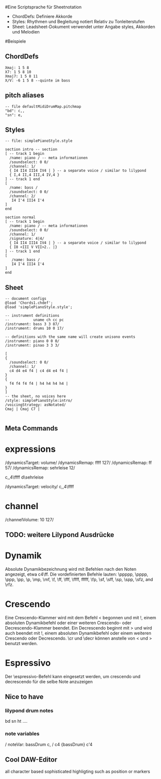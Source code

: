 #Eine Scriptsprache für Sheetnotation

 - ChordDefs: Definiere Akkorde
 - Styles: Rhythmen und Begleitung notiert Relativ zu Tonleiterstufen
 - Sheet: Leadsheet-Dokument verwendet unter Angabe styles, Akkorden und Melodien

#Beispiele
## ChordDefs

```
Xmaj: 1 5 8
X7: 1 5 8 10
Xmaj7: 1 5 8 11
X/V: -6 1 5 8 --quinte im bass
```

## pitch aliases
```
-- file defaultMidiDrumMap.pitchmap
"bd": c,,
"sn": e, 
```

## Styles
```
-- file: simplePianoStyle.style

section intro -- section
[ -- track 1 begin
  /name: piano / -- meta informationen
  /soundselect: 0 0/
  /channel: 1/
  { I4 II4 III4 IV4 | } -- a separate voice / similar to lilypond
  { I,4 II,4 III,4 IV,4 } 
] -- track 1 end
[
  /name: bass /
  /soundselect: 0 0/
  /channel: 2/
   I4 I'4 III4 I'4
]
end

section normal
[ -- track 1 begin
  /name: piano / -- meta informationen
  /soundselect: 0 0/
  /channel: 1/
  /signature: 4|4/
  { I4 II4 III4 IV4 | } -- a separate voice / similar to lilypond
  { I8 <III V VII>2.. |}    
] -- track 1 end
[
   /name: bass /
   I4 I'4 III4 I'4
]
end

```

## Sheet

```
-- document configs
@load 'Chords1.chdef';
@load 'simplePianoStyle.style';

-- instrument definitions
--           uname ch cc pc
/instrument: bass 3 3 87/
/instrument: drums 10 0 17/

-- definitions with the same name will create unisono events
/instrument: piano 0 0 0/
/instrument: pinao 3 3 3/

[
{ 
  /soundselect: 0 0/ 
  /channel: 1/
  c4 d4 e4 f4 | c4 d4 e4 f4 | 
}
{ 
  f4 f4 f4 f4 | h4 h4 h4 h4 | 
}
] 
-- the sheet, no voices here
/style: simplePianoStyle:intro/
/voicingStrategy: asNotated/
Cmaj | Cmaj C7 |


```

## Meta Commands
# expressions
/dynamicsTarget: volume/
/dynamicsRemap: ffff 127/
/dynamicsRemap: ff 57/
/dynamicsRemap: sehrleise 12/

 c,,4\ffff d\sehrleise

/dynamicsTarget: velocity/
 c,,4\ffff

# channel
/channelVolume: 10 127/



## TODO: weitere Lilypond Ausdrücke

# Dynamik
Absolute Dynamikbezeichnung wird mit Befehlen nach den Noten angezeigt, etwa c4\ff. Die vordefinierten Befehle lauten: \ppppp, \pppp, \ppp, \pp, \p, \mp, \mf, \f, \ff, \fff, \ffff, fffff, \fp, \sf, \sff, \sp, \spp, \sfz, and \rfz. 

# Crescendo
Eine Crescendo-Klammer wird mit dem Befehl \< begonnen und mit \!, einem absoluten Dynamikbefehl oder einer weiteren Crescendo- oder Decrescendo-Klammer beendet. Ein Decrescendo beginnt mit \> und wird auch beendet mit \!, einem absoluten Dynamikbefehl oder einem weiteren Crescendo oder Decrescendo. \cr und \decr können anstelle von \< und \> benutzt werden.

# Espressivo
Der \espressivo-Befehl kann eingesetzt werden, um crescendo und decrescendo für die selbe Note anzuzeigen



## Nice to have
### lilypond drum notes
bd sn ht ....

### note variables
/ noteVar: bassDrum c, /
c4 {bassDrum} c'4  


## Cool DAW-Editor
all character based 
sophisticated highligting such as position or markers